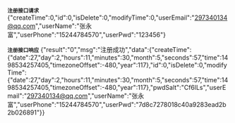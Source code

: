 **`注册接口请求`**
{"createTime":0,"id":0,"isDelete":0,"modifyTime":0,"userEmail":"297340134@qq.com","userName":"张永富","userPhone":"15244784570","userPwd":"123456"}

**`注册接口响应`**
{"result":"0","msg":"注册成功","data":{"createTime":{"date":27,"day":2,"hours":11,"minutes":30,"month":5,"seconds":57,"time":1498534257405,"timezoneOffset":-480,"year":117},"id":0,"isDelete":0,"modifyTime":{"date":27,"day":2,"hours":11,"minutes":30,"month":5,"seconds":57,"time":1498534257405,"timezoneOffset":-480,"year":117},"pwdSalt":"Cf6lLs","userEmail":"297340134@qq.com","userName":"张永富","userPhone":"15244784570","userPwd":"7d8c7278018c40a9283ead2b2b026891"}}
